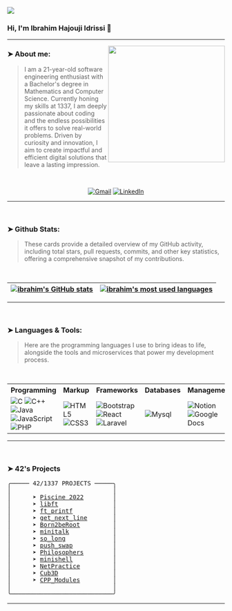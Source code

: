 ![](https://komarev.com/ghpvc/?username=ibahim-hajouji&abbreviated=true)

### Hi, I'm Ibrahim Hajouji Idrissi 👋
---
<img align="right" src="https://i.giphy.com/media/v1.Y2lkPTc5MGI3NjExYmJ6NmdxNXFqbnkwb3pjZnlvNWNqZWVyYjk2enh6bzJkNGdycXRjayZlcD12MV9pbnRlcm5hbF9naWZfYnlfaWQmY3Q9cw/3iyKHMIKg5VWG6qHUm/giphy.gif" width="270" />

### ➤ About me:
> I am a 21-year-old software engineering enthusiast with a Bachelor's degree in Mathematics and Computer Science. Currently honing my skills at 1337, I am deeply passionate about coding and the endless possibilities it offers to solve real-world problems. Driven by curiosity and innovation, I aim to create impactful and efficient digital solutions that leave a lasting impression.

<br/>

<div align="center">

[![Gmail](https://img.shields.io/badge/Gmail-D14836?style=for-the-badge&logo=gmail&logoColor=white)](mailto:ibrahim.hajoujiidrissi@gmail.com)
[![LinkedIn](https://img.shields.io/badge/linkedin-%230077B5.svg?style=for-the-badge&logo=linkedin&logoColor=white)](https://www.linkedin.com/in/ibrahim-hajouji-idrissi/)

</div>

---

<br />

### ➤ Github Stats:

> These cards provide a detailed overview of my GitHub activity, including total stars, pull requests, commits, and other key statistics, offering a comprehensive snapshot of my contributions.

<br />

<div align="center">

| [![ibrahim's GitHub stats](https://github-readme-stats-git-masterrstaa-rickstaa.vercel.app/api?username=ibrahim-hajouji&count_private=true&show_icons=true&hide=issues&hide_border=true&theme=jolly)](https://github.com/ibrahim-hajouji?tab=repositories) | [![ibrahim's most used languages](https://github-readme-stats-git-masterrstaa-rickstaa.vercel.app/api/top-langs/?username=ibrahim-hajouji&layout=compact&hide_border=true&theme=jolly)](https://github.com/ibrahim-hajouji?tab=repositories) |
|:-:|:-:|

</div>

---

<br />

### ➤ Languages & Tools:

> Here are the programming languages I use to bring ideas to life, alongside the tools and microservices that power my development process.

<br/>

<div align="center">
  <table>
    <tr>
      <th>Programming</th>
      <th>Markup</th>
      <th>Frameworks</th>
      <th>Databases</th>
      <th>Management</th>
      <th>Design</th>
    </tr>
    <tr>
      <td>
        <img src="https://img.shields.io/badge/-C-00599C?style=flat-square&logo=c&logoColor=white" alt="C"/>
        <img src="https://img.shields.io/badge/-C++-00599C?style=flat-square&logo=c%2B%2B&logoColor=white" alt="C++"/>
        <br>
        <img src="https://img.shields.io/badge/-Java-007396?style=flat-square&logo=java&logoColor=white" alt="Java"/>
        <img src="https://img.shields.io/badge/-JavaScript-F7DF1E?style=flat-square&logo=javascript&logoColor=black" alt="JavaScript"/>
        <img src="https://img.shields.io/badge/PHP-777BB4?logo=php&logoColor=white" alt="PHP"/>
      </td>
      <td>
        <img src="https://img.shields.io/badge/-HTML5-E34F26?style=flat-square&logo=html5&logoColor=white" alt="HTML5"/>
        <img src="https://img.shields.io/badge/-CSS3-1572B6?style=flat-square&logo=css3&logoColor=white" alt="CSS3"/>
      </td>
      <td>
        <img src="https://img.shields.io/badge/-Bootstrap-563D7C?style=flat-square&logo=bootstrap&logoColor=white" alt="Bootstrap"/> 
        <img src="https://img.shields.io/badge/-React-61DAFB?style=flat-square&logo=react&logoColor=white" alt="React"/>
        <img src="https://img.shields.io/badge/Laravel-2e2e2e?logo=laravel" alt="Laravel"/>
      </td>
      <td>
        <img src="https://shields.io/badge/MySQL-lightgrey?logo=mysql&style=plastic&logoColor=white&labelColor=blue" alt="Mysql"/>
      </td>
      <td>
        <img src="https://img.shields.io/badge/-Notion-000000?style=flat-square&logo=notion&logoColor=white" alt="Notion"/>
        <img src="https://img.shields.io/badge/-Google%20Docs-4285F4?style=flat-square&logo=google%20docs&logoColor=white" alt="Google Docs"/>
      </td>
      <td>
        <img src="https://img.shields.io/badge/-Figma-F24E1E?style=flat-square&logo=figma&logoColor=white" alt="Figma"/>
        <img src="https://img.shields.io/badge/Canva-7952B3?style=flat&logo=canva" alt="Canva"/>
      </td>
    </tr>
  </table>
</div>

---

<br />

### ➤ 42's Projects

<pre>
╭───── 42/1337 PROJECTS ─────╮
│                            │
│      ➤ <a href="https://github.com/amaitou/1337/tree/master/Piscine-2022">Piscine 2022</a>        │
│      ➤ <a href="https://github.com/amaitou/libft">libft</a>               │
│      ➤ <a href="https://github.com/amaitou/ft_printf">ft_printf</a>           │
│      ➤ <a href="https://github.com/amaitou/get_next_line">get_next_line</a>       │
│      ➤ <a href="https://github.com/amaitou/Born2beRoot">Born2beRoot</a>         │
│      ➤ <a href="https://github.com/amaitou/minitalk">minitalk</a>            │
│      ➤ <a href="https://github.com/amaitou/so_long">so_long</a>             │
│      ➤ <a href="https://github.com/amaitou/push_swap">push_swap</a>           │
│      ➤ <a href="https://github.com/amaitou/Philosophers">Philosophers</a>        │
│      ➤ <a href="https://github.com/amaitou/minishell">minishell</a>           │
│      ➤ <a href="https://github.com/amaitou/NetPractice">NetPractice</a>         │
│      ➤ <a href="https://github.com/amaitou/cub3d">Cub3D</a>               │
│      ➤ <a href="https://github.com/amaitou/CPP-Modules">CPP_Modules</a>         │
│                            │
╰────────────────────────────╯
</pre>

---
